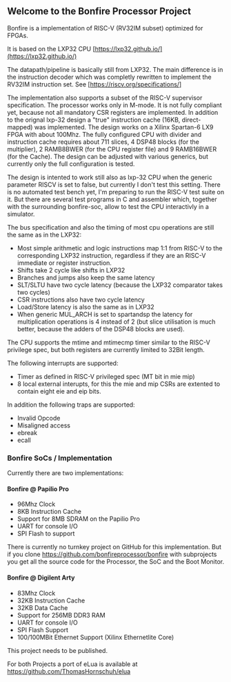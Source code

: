 ## Welcome to the Bonfire Processor Project

 
Bonfire is a implementation of RISC-V (RV32IM subset) optimized for FPGAs.

It is based on the LXP32 CPU [https://lxp32.github.io/](https://lxp32.github.io/)

The datapath/pipeline is basically still from LXP32. The main difference is in the instruction decoder which was completly rewritten to implement the RV32IM instruction set. See [https://riscv.org/specifications/]

The implementation also supports a subset of the RISC-V supervisor specification. The processor works only in M-mode. It is not fully compliant yet, because not all mandatory CSR registers are implemented. In addition to the orignal lxp-32 design a "true" instruction cache (16KB, direct-mapped) was implemented. The design works on a Xilinx Spartan-6 LX9 FPGA with about 100Mhz. The fully configured CPU with divider and instruction cache requires about 711 slices, 4 DSP48 blocks (for the multiplier), 2 RAMB8BWER (for the CPU register file) and 9 RAMB16BWER (for the Cache).  The design can be adjusted with various generics, but currently only the full configuration is tested. 

The design is intented to work still also as lxp-32 CPU when the generic parameter RISCV is set to false, but currently I don't test this setting. There is no automated test bench yet, I'm preparing to run the RISC-V test suite on it. But there are several test programs in C and assembler which, together with the surrounding bonfire-soc, allow to test the CPU interactivly in a simulator. 

The bus specification and also the timing of most cpu operations are still the same as in the LXP32:
 * Most simple arithmetic and logic instructions map 1:1 from RISC-V to the corresponding LXP32 instruction, regardless if they are an RISC-V immediate or register instruction. 
 * Shifts take 2 cycle like shifts in LXP32
 * Branches and jumps also keep the same latency
 * SLT/SLTU have two cycle latency (because the LXP32 comparator takes two cycles)
 * CSR instructions also have two cycle latency
 * Load/Store latency is also the same as in LXP32
 * When generic MUL_ARCH is set to spartandsp the latency for multiplication operations is 4 instead of 2 (but slice utilisation is much better, because the adders of the DSP48 blocks are used).

The CPU supports the mtime and mtimecmp timer similar to the RISC-V privilege spec, but both registers are currently limited to 32Bit length.

The following interrupts are supported:
* Timer as defined in RISC-V privileged spec (MT bit in mie mip)
* 8 local external interupts, for this the mie and mip CSRs are extented to contain eight eie and eip bits.
 
In addition the following traps are supported:
 * Invalid Opcode
 * Misaligned access
 * ebreak
 * ecall 
 

### Bonfire SoCs / Implementation
 
 Currently there are two implementations: 
 
#### Bonfire @ Papilio Pro 
 * 96Mhz Clock
 * 8KB Instruction Cache
 * Support for 8MB SDRAM on the Papilio Pro
 * UART for console I/O
 * SPI Flash to support 
 
 There is currently no turnkey project on GitHub for this implementation. But if you clone https://github.com/bonfireprocessor/bonfire
 with subprojects you get all the source code for the Processor, the SoC and the Boot Monitor.
 
 
#### Bonfire @ Digilent Arty
 * 83Mhz Clock
 * 32KB Instruction Cache 
 * 32KB Data Cache 
 * Support for 256MB DDR3 RAM 
 * UART for console I/O
 * SPI Flash Support
 * 100/100MBit Ethernet Support (Xilinx Ethernetlite Core)
 
 This project needs to be published.
 
 For both Projects a port of eLua is available at https://github.com/ThomasHornschuh/elua
 
